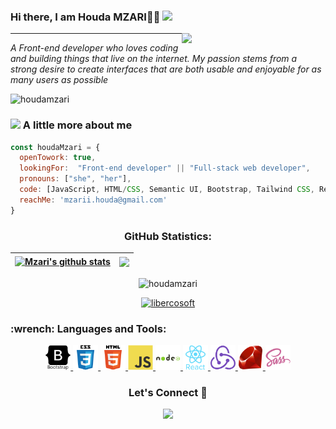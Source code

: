 ### Hi there, I am Houda MZARI👋:woman: <img src="https://media.giphy.com/media/26Fxy3Iz1ari8oytO/giphy.gif" width="70">

<img align='right' src="https://media.giphy.com/media/dWxO36Jzd6bTSt5dIY/giphy.gif" width="230">

---

_A Front-end developer who loves coding and building things that live on the internet. My passion stems from a strong desire to create interfaces that are both usable and enjoyable for as many users as possible_

<p align="left"> <img src="https://komarev.com/ghpvc/?username=houdamzari&label=Profile%20views&color=brightgreen&style=flat-square" alt="houdamzari" />

### <img src="https://media.giphy.com/media/kbVuid1Ak3uEHJUMVO/giphy.gif" width="50"> A little more about me

```javascript
const houdaMzari = {
  openTowork: true,
  lookingFor:  "Front-end developer" || "Full-stack web developer",
  pronouns: ["she", "her"],
  code: [JavaScript, HTML/CSS, Semantic UI, Bootstrap, Tailwind CSS, React , Redux , React Native],
  reachMe: 'mzarii.houda@gmail.com'
}
```

<h3 align="center">GitHub Statistics:</h3>

| <a href="https://github.com/houdamzari/github-readme-stats"><img align="center" src="https://github-readme-stats.vercel.app/api?username=houdamzari&show_icons=true&include_all_commits=true&theme=buefy&hide_border=true" alt="Mzari's github stats" /></a> | <a href="https://github.com/houdamzari/github-readme-stats"><img align="center" src="https://github-readme-stats.vercel.app/api/top-langs/?username=houdamzari&layout=compact&theme=buefy&hide_border=true" /></a> |
| ------------------------------------------------------------------------------------------------------------------------------------------------------------------------------------------------------------------------------------------------------------ | ------------------------------------------------------------------------------------------------------------------------------------------------------------------------------------------------------------------ |

<p align="center"><img src="https://github-readme-streak-stats.herokuapp.com/?user=houdamzari&theme=radical" alt="houdamzari" /></p>

<p align="center"> <a href="https://github.com/ryo-ma/github-profile-trophy"><img src="https://github-profile-trophy.vercel.app/?username=houdamzari" alt="libercosoft" /></a> </p>

<h3 align="left">:wrench: Languages and Tools:</h3>
<p align="center"> 
<a href="https://getbootstrap.com" target="_blank" rel="noreferrer"> 
<img src="https://raw.githubusercontent.com/devicons/devicon/master/icons/bootstrap/bootstrap-plain-wordmark.svg" alt="bootstrap" width="40" height="40"/> </a> 
<a href="https://www.w3schools.com/css/" target="_blank" rel="noreferrer"> 
<img src="https://raw.githubusercontent.com/devicons/devicon/master/icons/css3/css3-original-wordmark.svg" alt="css3" width="40" height="40"/>
</a> 
<a href="https://www.w3.org/html/" target="_blank" rel="noreferrer"> 
<img src="https://raw.githubusercontent.com/devicons/devicon/master/icons/html5/html5-original-wordmark.svg" alt="html5" width="40" height="40"/> 
</a> 
<a href="https://developer.mozilla.org/en-US/docs/Web/JavaScript" target="_blank" rel="noreferrer"> 
<img src="https://raw.githubusercontent.com/devicons/devicon/master/icons/javascript/javascript-original.svg" alt="javascript" width="40" height="40"/> </a> 
<a href="https://nodejs.org/en/about/" target="_blank" rel="noreferrer"> 
<img src="https://raw.githubusercontent.com/devicons/devicon/master/icons/nodejs/nodejs-original-wordmark.svg" alt="nodejs" width="40" height="40"/> 
</a>
<a href="https://reactjs.org/" target="_blank" rel="noreferrer"> 
<img src="https://raw.githubusercontent.com/devicons/devicon/master/icons/react/react-original-wordmark.svg" alt="react" width="40" height="40"/> 
</a>
<a href="https://redux.js.org" target="_blank" rel="noreferrer"> 
<img src="https://raw.githubusercontent.com/devicons/devicon/master/icons/redux/redux-original.svg" alt="redux" width="40" height="40"/> 
</a> 
<a href="https://www.ruby-lang.org/en/" target="_blank" rel="noreferrer"> 
<img src="https://raw.githubusercontent.com/devicons/devicon/master/icons/ruby/ruby-original.svg" alt="ruby" width="40" height="40"/> 
</a> 
<a href="https://sass-lang.com" target="_blank" rel="noreferrer"> <img src="https://raw.githubusercontent.com/devicons/devicon/master/icons/sass/sass-original.svg" alt="sass" width="40" height="40"/> </a> 
</p>
<h3 align="center">Let's Connect 🤝</h3>
<div align="center">
<a target="_blank"
href="https://www.linkedin.com/in/houda-mzari-2304401b1/"><img
src="https://img.shields.io/badge/-LinkedIn-0077b5?style=for-the-badge&logo=LinkedIn&logoColor=white"></img></a>
